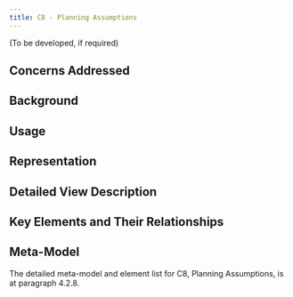 ```yaml
---
title: C8 - Planning Assumptions
---
```


(To be developed, if required)




## Concerns Addressed


## Background

## Usage


## Representation


## Detailed View Description


## Key Elements and Their Relationships


## Meta-Model

The detailed meta-model and element list for C8, Planning Assumptions, is at
paragraph 4.2.8.
